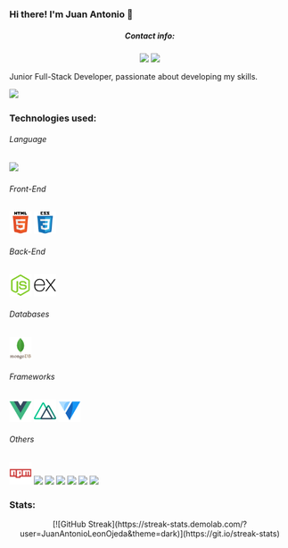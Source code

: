 ### Hi there! I'm Juan Antonio 👋

<h5 align="center">Contact info:</h5>
<p align="center">
  <a target="_blank"href="https://www.linkedin.com/in/juan-antonio-leon-ojeda/"><img height=40 src="https://www.texber.com/wp-content/uploads/2020/04/logo-Linkedin-1.png" /></a>
  <a href="mailto:jalojr70@gmail.com"><img height=40 src="https://logos-download.com/wp-content/uploads/2016/05/Gmail_logo_icon.png" /></a>
</p>

Junior Full-Stack Developer, passionate about developing my skills.
<p>
  <a target="_blank"href="https://www.codewars.com/users/Juanan237"><img src="https://www.codewars.com/users/Juanan237/badges/small" /></a>
</p>

### Technologies used:

<h6>Language</h6>
<p>
  <img height=40 src="https://codingthesmartway.com/wp-content/uploads/2019/01/logo_javascript-300x300.png" />
</p>

<h6>Front-End</h6>
<p>
  <img height=40 src="https://raw.githubusercontent.com/devicons/devicon/1119b9f84c0290e0f0b38982099a2bd027a48bf1/icons/html5/html5-original-wordmark.svg" />
  <img height=40 src="https://raw.githubusercontent.com/devicons/devicon/1119b9f84c0290e0f0b38982099a2bd027a48bf1/icons/css3/css3-original-wordmark.svg" />
</p>

<h6>Back-End</h6>
<p>
  <img height=40 src="https://raw.githubusercontent.com/devicons/devicon/1119b9f84c0290e0f0b38982099a2bd027a48bf1/icons/nodejs/nodejs-original.svg" />
  <img height=40 src="https://raw.githubusercontent.com/devicons/devicon/1119b9f84c0290e0f0b38982099a2bd027a48bf1/icons/express/express-original.svg" />
</p>

<h6>Databases</h6>
<p>
  <img height=40 src="https://raw.githubusercontent.com/devicons/devicon/1119b9f84c0290e0f0b38982099a2bd027a48bf1/icons/mongodb/mongodb-original-wordmark.svg" />
</p>

<h6>Frameworks</h6>
<p>
  <img height=40 src="https://raw.githubusercontent.com/devicons/devicon/1119b9f84c0290e0f0b38982099a2bd027a48bf1/icons/vuejs/vuejs-original.svg" />
  <img height=40 src="https://raw.githubusercontent.com/devicons/devicon/1119b9f84c0290e0f0b38982099a2bd027a48bf1/icons/nuxtjs/nuxtjs-original.svg" />
  <img height=40 src="https://raw.githubusercontent.com/devicons/devicon/1119b9f84c0290e0f0b38982099a2bd027a48bf1/icons/vuetify/vuetify-original.svg" />
</p>

<h6>Others</h6>
<p>
  <img height=40 src="https://raw.githubusercontent.com/devicons/devicon/1119b9f84c0290e0f0b38982099a2bd027a48bf1/icons/npm/npm-original-wordmark.svg" />
  <img height=40 src="https://raw.githubusercontent.com/JuanAntonioLeonOjeda/devicon/1119b9f84c0290e0f0b38982099a2bd027a48bf1/icons/git/git-original.svg" />
  <img height=40 src="http://ww1.prweb.com/prfiles/2018/10/05/15812110/postman-logo-vert-2018.png" />
  <img height=40 src="https://raw.githubusercontent.com/JuanAntonioLeonOjeda/devicon/1119b9f84c0290e0f0b38982099a2bd027a48bf1/icons/heroku/heroku-original.svg" />
  <img height=40 src="https://cdn.freebiesupply.com/logos/large/2x/netlify-logo-png-transparent.png" />
  <img height=40 src="https://github.com/JuanAntonioLeonOjeda/devicon/blob/master/icons/socketio/socketio-original.svg" />
  <img height=40 src="https://www.voipone.ch/wp-content/uploads/2019/05/WebRTC-Logo.png" />
</p>

### Stats:
<p align="center">
  [![GitHub Streak](https://streak-stats.demolab.com/?user=JuanAntonioLeonOjeda&theme=dark)](https://git.io/streak-stats)
</p>
<!--
**JuanAntonioLeonOjeda/JuanAntonioLeonOjeda** is a ✨ _special_ ✨ repository because its `README.md` (this file) appears on your GitHub profile.

Here are some ideas to get you started:

- 🔭 I’m currently working on ...
- 🌱 I’m currently learning ...
- 👯 I’m looking to collaborate on ...
- 🤔 I’m looking for help with ...
- 💬 Ask me about ...
- 📫 How to reach me: ...
- 😄 Pronouns: ...
- ⚡ Fun fact: ...
-->
